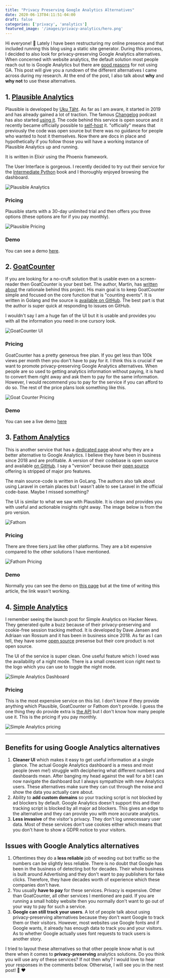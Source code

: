 ```yaml
---
title: "Privacy Preserving Google Analytics Alternatives"
date: 2020-06-13T04:11:51-04:00
draft: false
categories: ['privacy', 'analytics']
featured_image: '/images/privacy-analytics/hero.png'
---
```


Hi everyone! :wave: Lately I have been restructuring my online presence and that included running this blog using a static site generator. During this process, I decided to also look for privacy-preserving Google Analytics alternatives. When concerned with website analytics, the default solution most people reach out to is Google Analytics but there are [good reasons](https://plausible.io/blog/remove-google-analytics) for not using GA. This post will give you a rundown of the different alternatives I came across during my research. At the end of the post, I also talk about **why** and **why not** to use these alternatives.

## 1. [Plausible Analytics](https://plausible.io/)

Plausible is developed by [Uku Täht](https://twitter.com/ukutaht). As far as I am aware, it started in 2019 and has already gained a lot of traction. The famous [Changelog](https://changelog.com/) podcast has also started [using it](https://github.com/thechangelog/changelog.com/commit/ac64638097bff5e8873b219303848decb420aaf2). The code behind this service is open source and it recently became officially possible to [self-host](https://plausible.io/blog/self-hosted-web-analytics-beta) it. "officially" means that previously the code was open source but there was no guidance for people who wanted to host it themselves. Now there are docs in place and hypothetically if you follow those you will have a working instance of Plausible Analytics up and running.

It is written in Elixir using the Phoenix framework.

The User Interface is gorgeous. I recently decided to try out their service for the [Intermediate Python](httos://book.pythontips.com) book and I thoroughly enjoyed browsing the dashboard.

![Plausible Analytics](/images/privacy-analytics/plausible.png)

### Pricing

Plausible starts with a 30-day unlimited trial and then offers you three options (these options are for if you pay monthly).

![Plausible Pricing](/images/privacy-analytics/plausible-pricing.png)

### Demo

You can see a demo [here](https://plausible.io/plausible.io). 

## 2. [GoatCounter](https://www.goatcounter.com/)

If you are looking for a no-cruft solution that is usable even on a screen-reader then GoatCounter is your best bet. The author, Martin, has [written about](https://www.goatcounter.com/why) the rationale behind this project. His main goal is to keep GoatCounter simple and focused on the core function that is "counting events". It is written in Golang and the source is [available on GitHub](https://github.com/zgoat/goatcounter). The best part is that the author is super quick at responding to issues on GitHub. 

I wouldn't say I am a huge fan of the UI but it is usable and provides you with all the information you need in one cursory look. 

![GoatCounter UI](/images/privacy-analytics/goatcounter.png)

### Pricing

GoatCounter has a pretty generous free plan. If you get less than 100k views per month then you don't have to pay for it. I think this is crucial if we want to promote privacy-preserving Google Analytics alternatives. When people are so used to getting analytics information without paying, it is hard to convert them right away and ask them to pay for the same information. However, I would recommend you to pay for the service if you can afford to do so. The rest of the price plans look something like this.

![Goat Counter Pricing](/images/privacy-analytics/goatcounter-pricing.png)

### Demo

You can see a live demo [here](https://stats.arp242.net/)

## 3. [Fathom Analytics](https://usefathom.com/)

This is another service that has a [dedicated page](https://usefathom.com/google-analytics-alternative) about why they are a better alternative to Google Analytics. I believe they have been in business since 2018 and are profitable. A version of their codebase is open source and available [on GitHub](https://github.com/usefathom/fathom). I say a "version" because their [open source](https://github.com/usefathom/fathom) offering is stripped of major pro features. 

The main source-code is written in GoLang. The authors also talk about using Laravel in certain places but I wasn't able to see Laravel in the official code-base. Maybe I missed something?

The UI is similar to what we saw with Plausible. It is clean and provides you with useful and actionable insights right away. The image below is from the pro version.

![Fathom](/images/privacy-analytics/fathom.png)

### Pricing

There are three tiers just like other platforms. They are a bit expensive compared to the other solutions I have mentioned.

![Fathom Pricing](/images/privacy-analytics/fathom-pricing.png)

### Demo

Normally you can see the demo on [this page](https://app.usefathom.com/share/lsqyv/pjrvs) but at the time of writing this article, the link wasn't working.

## 4. [Simple Analytics](https://simpleanalytics.com/)

I remember seeing the launch post for Simple Analytics on Hacker News. They generated quite a buzz because of their privacy-preserving and cookie-free session tracking method. It is developed by Dave Jansen and Adriaan van Rossum and it has been in business since 2018. As far as I can tell, they have some [open source](https://github.com/simpleanalytics) presense but their core product is not open source.

The UI of the service is super clean. One useful feature which I loved was the availability of a night mode. There is a small crescent icon right next to the logo which you can use to toggle the night mode.

![Simple Analytics Dashboard](/images/privacy-analytics/simpleanalytics-dash.png)

### Pricing

This is the most expensive service on this list. I don't know if they provide anything which Plausible, GoatCounter or Fathom don't provide. I guess the one thing they do provide extra is [the API](https://docs.simpleanalytics.com/api) but I don't know how many people use it. This is the pricing if you pay monthly.

![Simple Analytics pricing](/images/privacy-analytics/simpleanalytics.png)

----------

## Benefits for using Google Analytics alternatives

1. **Cleaner UI** which makes it easy to get useful information at a single glance. The actual Google Analytics dashboard is a mess and most people (even me!) struggle with deciphering what different numbers and dashboards mean. After banging my head against the wall for a bit I can now navigate the dashboard but I always sympathize with new Analytics users.  These alternatives make sure they can cut through the noise and show the data you actually care about.
2. Ability to **add custom domains** so your tracking script is not blocked by ad blockers by default. Google Analytics doesn't support this and their tracking script is blocked by all major ad blockers. This gives an edge to the alternative and they can provide you with more accurate analytics.
3. **Less invasive** of the visitor's privacy. They don't log unnecessary user data. Most of these services don't use cookies either which means that you don't have to show a GDPR notice to your visitors.

## Issues with Google Analytics alternatives

1. Oftentimes they do a **less reliable** job of weeding out bot traffic so the numbers can be slightly less reliable. There is no doubt that Google has been in the business of detecting bot for decades. Their whole business is built around Advertising and they don't want to pay publishers for fake clicks. Therefore, they have decades worth of experience which these companies don't have.
2. You usually **have to pay** for these services. Privacy is expensive. Other than GoatCounter, all other services I mentioned are paid. If you are running a small hobby website then you normally don't want to go out of your way to pay for such a service.
3. **Google can still track your users**. A lot of people talk about using privacy-preserving alternatives because they don't want Google to track them or their visitors. However, most websites use Google fonts and if Google wants, it already has enough data to track you and your visitors. As to whether Google actually uses font requests to track users is another story. 

I tried to layout these alternatives so that other people know what is out there when it comes to **privacy-preserving** analytics solutions. Do you think you will use any of these services? If not then why? I would love to hear your responses in the comments below. Otherwise, I will see you in the nest post! :wave: :heart:
